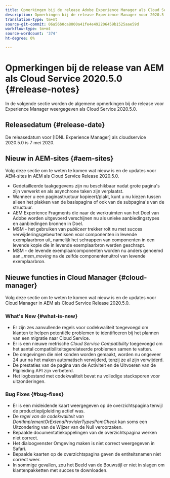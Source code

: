 ```yaml
---
title: Opmerkingen bij de release Adobe Experience Manager als Cloud Service voor 2020.5.0
description: Opmerkingen bij de release Experience Manager voor 2020.5.0
translation-type: tm+mt
source-git-commit: 06a56b0ca8000a41fe4e492206459b1525aae59d
workflow-type: tm+mt
source-wordcount: '374'
ht-degree: 0%

---
```



# Opmerkingen bij de release van AEM als Cloud Service 2020.5.0 {#release-notes}

In de volgende sectie worden de algemene opmerkingen bij de release voor Experience Manager weergegeven als Cloud Service 2020.5.0.

## Releasedatum {#release-date}

De releasedatum voor [!DNL Experience Manager] als cloudservice 2020.5.0 is 7 mei 2020.

## Nieuw in AEM-sites {#aem-sites}

Volg deze sectie om te weten te komen wat nieuw is en de updates voor AEM-sites in AEM als Cloud Service Release 2020.5.0.

* Gedetailleerde taakgegevens zijn nu beschikbaar nadat grote pagina&#39;s zijn verwerkt en als asynchrone taken zijn verplaatst.
* Wanneer u een paginastructuur kopieert/plakt, kunt u nu kiezen tussen alleen het plakken van de basispagina of ook van de subpagina&#39;s van de structuur.
* AEM Experience Fragments die naar de werkruimten van het Doel van Adobe worden uitgevoerd verschijnen nu als unieke aanbiedingstypes en aanbiedingen bronnen in Doel.
* MSM - het gebruiken van *publiceer* trekker rolt nu met succes verwijderingsgebeurtenissen voor componenten in levende exemplaarbron uit, namelijk het schrappen van componenten in een levende kopie die in levende exemplaarbron werden geschrapt.
* MSM - de levende exemplaarcomponenten worden nu anders genoemd aan *_msm_moving* na de zelfde componentenuitrol van levende exemplaarbron.


## Nieuwe functies in Cloud Manager {#cloud-manager}

Volg deze sectie om te weten te komen wat nieuw is en de updates voor Cloud Manager in AEM als Cloud Service Release 2020.5.0.

### What&#39;s New {#what-is-new}

* Er zijn zes aanvullende regels voor codekwaliteit toegevoegd om klanten te helpen potentiële problemen te identificeren bij het plannen van een migratie naar Cloud Service.
* Er is een nieuwe metrische *Cloud Service Compatibility* toegevoegd om het aantal compatibiliteitsgerelateerde problemen samen te vatten.
* De omgevingen die niet konden worden gemaakt, worden nu ongeveer 24 uur na het maken automatisch verwijderd, tenzij ze al zijn verwijderd.
* De prestaties van de pagina van de Activiteit en de Uitvoeren van de Pijpleiding API zijn verbeterd.
* Het logbestand met codekwaliteit bevat nu volledige stacksporen voor uitzonderingen.

### Bug Fixes  {#bug-fixes}

* Er is een misleidende kaart weergegeven op de overzichtspagina terwijl de productiepijpleiding actief was.
* De *regel van de codekwaliteit van DontImplementOrExtendProviderTypesPomCheck* kan soms een Uitzondering van de Wijzer van de Null veroorzaken.
* Bepaalde documentatiekoppelingen van de overzichtspagina werken niet correct.
* Het dialoogvenster Omgeving maken is niet correct weergegeven in Safari.
* Bepaalde kaarten op de overzichtspagina gaven de entiteitsnamen niet correct weer.
* In sommige gevallen, zou het Beeld van de Bouwstijl er niet in slagen om klantenpakketten met succes te downloaden.


